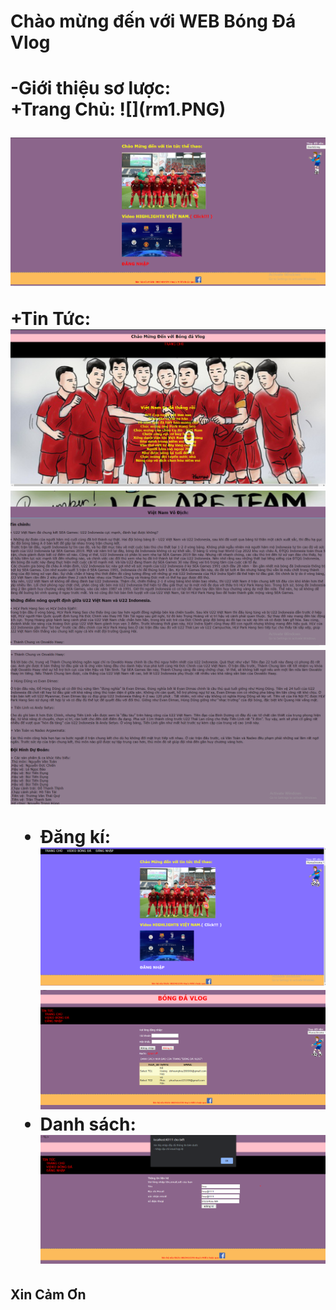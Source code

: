 <h1> Chào mừng đến với WEB Bóng Đá Vlog<h1/>
-Giới thiệu sơ lược:<br>
+Trang Chủ:
![](rm1.PNG)<br>
  
![](rm2.PNG)

+Tin Tức:
![](rm3.PNG)<br>
![](rm4.PNG)<br>
![](rm5.PNG)<br>

+ Đăng kí:
![](rm6.PNG)<br>
![](rm7.PNG)<br>
+ Danh sách:
![](rm9.PNG)<br>
<h2>Xin Cảm Ơn<h2/>
